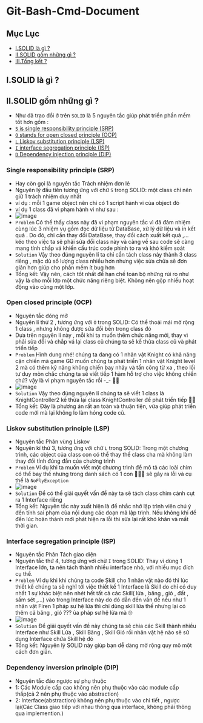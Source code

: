 # Git-Bash-Cmd-Document
## Mục Lục
- [I.SOLID là gì ?](#What)
- [II.SOLID gồm những gì ?](#How)
- [III.Tổng kết  ?](#When)
<a name="What"></a>
## I.SOLID là gì ?

<a name="How"></a>
## II.SOLID gồm những gì ?
- Như đã trao đổi ở trên `SOLID` là 5 nguyên tắc giúp phát triển phần mềm tốt hơn gồm :
- [`S` is single responsibility principle (SRP)](#Single)
- [`O` stands for open closed principle (OCP)](#Open)
- [`L` Liskov substitution principle (LSP)](#Liskov)
- [`I` interface segregation principle (ISP)](#Interface)
- [`D` Dependency injection principle (DIP)](#Dependency)
<a name="Single"></a>
### Single responsibility principle (SRP)
- Hay còn gọi là nguyên tắc Trách nhiệm đơn lẻ
- Nguyên lý đầu tiên tương ứng với chữ `S` trong SOLID: một class chỉ nên giữ 1 trách nhiệm duy nhất 
- ví dụ : mỗi 1 game object nên chỉ có 1 script hành vi của object đó 
- ví dụ 1 class đã vi phạm hành vi như sau :
- ![image](https://user-images.githubusercontent.com/47918431/137583851-b59bdf4a-e2e9-406c-95f5-bb3ea4824022.png)
- `Problem` Có thể thấy class này đã vi phạm nguyên tắc vì đã đảm nhiệm cùng lúc 3 nhiệm vụ gồm đọc dữ liệu từ DataBase, xử lý dữ liệu và in kết quả . Do đó, chỉ cần thay đổi DataBase, thay đổi cách xuất kết quả ,... kéo theo việc ta sẽ phải sửa đổi class này và càng về sau code sẽ càng mang tính chắp vá khiến cấu trúc code phình to ra và khó kiểm soát 
- `Solution` Vậy theo đúng nguyên lí ta chỉ cần tách class này thành 3 class riêng , mặc dù số lượng class nhiều hơn nhưng việc sửa chữa sẽ đơn giản hơn giúp cho phần mềm ít bug hơn
- Tổng kết: Vậy nên, cách tốt nhất để hạn chế toàn bộ những rủi ro như vậy là cho mỗi lớp một chức năng riêng biệt. Không nên gộp nhiều hoạt động vào cùng một lớp.
<a name="Open"></a>
### Open closed principle (OCP)
- Nguyên tắc đóng mở
- Nguyên lí thứ 2 , tương ứng với `O` trong SOLID: Có thể thoải mái mở rộng 1 class , nhưng không được sửa đổi bên trong class đó 
- Dựa trên nguyên lí này , mỗi khi ta muốn thêm chức năng mới, thay vì phải sửa đổi và chắp vá lại class cũ chúng ta sẽ kế thừa class cũ và phát triển tiếp 
- `Problem` Hình dung nhé! chúng ta đang có 1 nhân vật Knight có khả năng cận chiến mà game GD muốn chúng ta phát triển 1 nhân vật Knight level 2 mà có thêm kỹ năng không chiến bay nhảy và tấn công từ xa , theo lối tư duy mòn chắc chúng ta sẽ viết tiếp 1 hàm hỗ trợ cho việc không chiến chứ? vậy là vi phạm nguyên tắc rồi -_- 🕵️‍♀️
- ![image](https://user-images.githubusercontent.com/47918431/137584283-5d784f9f-cf14-4efd-bc75-cafb11fc2779.png) 
- `Solution` Vậy theo đúng nguyên lí chúng ta sẽ viết 1 class là KnightController2 kế thừa lại class KnightController để phát triển tiếp 🐱‍👓
- Tổng kết: Đây là phương án rất an toàn và thuận tiện, vừa giúp phát triển code mới mà lại không lo làm hỏng code cũ.
<a name="Liskov"></a>
### Liskov substitution principle (LSP)
- Nguyên tắc Phân vùng Liskov
- Nguyên kí thứ 3, tương ứng với chữ `L` trong SOLID: Trong một chương trình, các object của class con có thể thay thế class cha mà không làm thay đổi tính đúng đắn của chương trình 
- `Problem` Ví dụ khi ta muốn viết một chương trình để mô tả các loài chim có thể bay thế nhưng trong danh sách có 1 con 🐧🐧🐧 sẽ gây ra lỗi và cụ thể là `NoFlyException`
- ![image](https://user-images.githubusercontent.com/47918431/137585126-84bc01a6-22eb-4311-a08f-4d6f2a014832.png)
- `Solution` Để có thể giải quyết vấn đề này ta sẽ tách class chim cánh cụt ra 1 Interface riêng 
- Tổng kết:  Nguyên tắc này xuất hiện là để nhắc nhở lập trình viên chú ý đến tính sai phạm của nội dung các đoạn mã lập trình. Nếu không khi để đến lúc hoàn thành mới phát hiện ra lỗi thì sửa lại rất khó khăn và mất thời gian.
<a name="Interface"></a>
### Interface segregation principle (ISP)
- Nguyên tắc Phân Tách giao diện 
- Nguyên tắc thứ 4, tương ứng với chữ `I` trong SOLID: Thay vì dùng 1 Interface lớn, ta nên tách thành nhiều interface nhỏ, với nhiều mục đích cụ thể.
- `Problem` Ví dụ khi khi chúng ta code Skill cho 1 nhân vật nào đó thì lúc thiết kế chúng ta sẽ nghĩ tới việc thiết kế 1 Interface là Skill do chỉ có duy nhất 1 sự khác biệt nên nhét hết tất cả các Skill( lửa , băng , gió , đất , sấm sét ,...) vào trong Interface này do đó dẫn đến vấn đề nếu như 1 nhân vật Firen 1 pháp sư hệ lửa thì chỉ dùng skill lửa thế nhưng lại có thêm cả băng , gió ??? ủa pháp sư hệ lửa mà 🙄
- ![image](https://user-images.githubusercontent.com/47918431/137585714-5349feb6-69d4-4f61-af02-865799d29c5b.png)
- `Solution` Để giải quyết vấn đề này chúng ta sẽ chia các Skill thành nhiều Interface như Skill Lửa , Skill Băng , Skill Gió rồi nhân vật hệ nào sẽ sử dụng Interface chứa Skill hệ đó 
- Tổng kết: Nguyên lý SOLID này giúp bạn dễ dàng mở rộng quy mô một cách đơn giản.
<a name="Dependency"></a>
###  Dependency inversion principle (DIP)
- Nguyên tắc đảo ngược sự phụ thuộc 
- 1: Các Module cấp cao không nên phụ thuộc vào các module cấp thấp(cả 2 nên phụ thuộc vào abstraction)
- 2: Interface(abstraction) không nên phụ thuộc vào chi tiết , ngược lại(Các Class giao tiếp với nhau thông qua interface, không phải thông qua implemention.)



